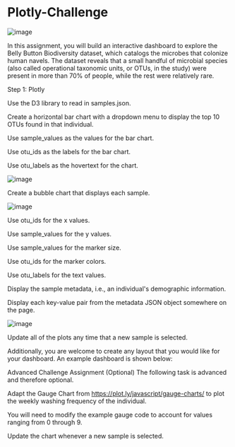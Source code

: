 # Plotly-Challenge

![image](https://user-images.githubusercontent.com/71952428/130555431-5e22bc0e-20c9-487f-92b1-33bd21ede804.png)

In this assignment, you will build an interactive dashboard to explore the Belly Button Biodiversity dataset, which catalogs the microbes that colonize human navels.
The dataset reveals that a small handful of microbial species (also called operational taxonomic units, or OTUs, in the study) were present in more than 70% of people, while the rest were relatively rare.

Step 1: Plotly


Use the D3 library to read in samples.json.


Create a horizontal bar chart with a dropdown menu to display the top 10 OTUs found in that individual.




Use sample_values as the values for the bar chart.


Use otu_ids as the labels for the bar chart.


Use otu_labels as the hovertext for the chart.

![image](https://user-images.githubusercontent.com/71952428/130555495-5c68fcd2-d84c-4abf-84ea-79231c0d95cf.png)



Create a bubble chart that displays each sample.


![image](https://user-images.githubusercontent.com/71952428/130555552-8708a3c2-be51-4684-a1e3-33810ea09c4a.png)

Use otu_ids for the x values.


Use sample_values for the y values.


Use sample_values for the marker size.


Use otu_ids for the marker colors.


Use otu_labels for the text values.





Display the sample metadata, i.e., an individual's demographic information.


Display each key-value pair from the metadata JSON object somewhere on the page.


![image](https://user-images.githubusercontent.com/71952428/130555581-2f76fee6-7266-4727-a7fa-8547909847a1.png)


Update all of the plots any time that a new sample is selected.

Additionally, you are welcome to create any layout that you would like for your dashboard. An example dashboard is shown below:


Advanced Challenge Assignment (Optional)
The following task is advanced and therefore optional.


Adapt the Gauge Chart from https://plot.ly/javascript/gauge-charts/ to plot the weekly washing frequency of the individual.


You will need to modify the example gauge code to account for values ranging from 0 through 9.


Update the chart whenever a new sample is selected.


